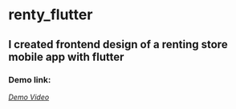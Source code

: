 # renty_flutter

## I created frontend design of a renting store mobile app with flutter

### Demo  link:
*[Demo Video](https://drive.google.com/file/d/1KXL_kvHCI9EtjNJiyAONaOXhQoa_ytJR/view?usp=drivesdk)*
